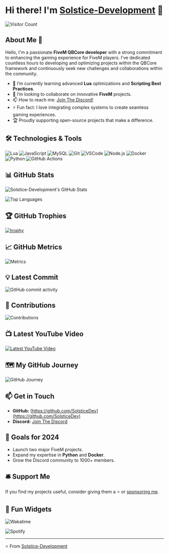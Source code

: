 # Hi there! I'm [Solstice-Development](https://github.com/SolsticeDev) 👋

![Visitor Count](https://visitor-badge.laobi.icu/badge?page_id=SolsticeDev.SolsticeDev)

## About Me 🚀

Hello, I'm a passionate **FiveM QBCore developer** with a strong commitment to enhancing the gaming experience for FiveM players. I’ve dedicated countless hours to developing and optimizing projects within the QBCore framework and continuously seek new challenges and collaborations within the community.

- 🌱 I’m currently learning advanced **Lua** optimizations and **Scripting Best Practices**.
- 👯 I’m looking to collaborate on innovative **FiveM** projects.
- 📫 How to reach me: [Join The Discord!](https://discord.gg/5KNXHrNdpB)
- ⚡ Fun fact: I love integrating complex systems to create seamless gaming experiences.
- 🏆 Proudly supporting open-source projects that make a difference.

## 🛠️ Technologies & Tools

![Lua](https://img.shields.io/badge/-Lua-000?&logo=Lua)
![JavaScript](https://img.shields.io/badge/-JavaScript-000?&logo=JavaScript)
![MySQL](https://img.shields.io/badge/-MySQL-000?&logo=MySQL)
![Git](https://img.shields.io/badge/-Git-000?&logo=git)
![VSCode](https://img.shields.io/badge/-VSCode-000?&logo=visual-studio-code)
![Node.js](https://img.shields.io/badge/-Node.js-000?&logo=node.js)
![Docker](https://img.shields.io/badge/-Docker-000?&logo=docker)
![Python](https://img.shields.io/badge/-Python-000?&logo=python)
![GitHub Actions](https://img.shields.io/badge/-GitHub_Actions-000?&logo=github-actions)

## 📊 GitHub Stats

![Solstice-Development's GitHub Stats](https://github-readme-stats.vercel.app/api?username=SolsticeDev&show_icons=true&count_private=true&theme=radical)

![Top Languages](https://github-readme-stats.vercel.app/api/top-langs/?username=SolsticeDev&layout=compact&theme=radical)

## 🏆 GitHub Trophies

[![trophy](https://github-profile-trophy.vercel.app/?username=SolsticeDev&theme=radical)](https://github.com/ryo-ma/github-profile-trophy)

## 📈 GitHub Metrics

![Metrics](https://metrics.lecoq.io/SolsticeDev?template=classic&isocalendar=1&languages=1)

## 💡 Latest Commit

![GitHub commit activity](https://img.shields.io/github/last-commit/SolsticeDev/SolsticeDev?style=flat&logo=github)

## 🤝 Contributions

![Contributions](https://github-contribution-stats.vercel.app/api/?username=SolsticeDev&theme=radical)

## 📺 Latest YouTube Video

[![Latest YouTube Video](https://img.youtube.com/vi/VIDEO_ID/maxresdefault.jpg)](https://www.youtube.com/watch?v=WCT_Ff3_Bks)

## 🗺️ My GitHub Journey

![GitHub Journey](https://github-profile-summary-cards.vercel.app/api/cards/profile-details?username=SolsticeDev&theme=radical)

## 📫 Get in Touch

- **GitHub:** [https://github.com/SolsticeDev](https://github.com/SolsticeDev)
- **Discord:** [Join The Discord](https://discord.gg/5KNXHrNdpB)

## 🎯 Goals for 2024

- Launch two major FiveM projects.
- Expand my expertise in **Python** and **Docker**.
- Grow the Discord community to 1000+ members.

## 🛎️ Support Me

If you find my projects useful, consider giving them a ⭐️ or [sponsoring me](https://github.com/sponsors/SolsticeDev).

## 🧩 Fun Widgets

![Wakatime](https://wakatime.com/share/@your-wakatime-id/badge.svg)

![Spotify](https://spotify-github-profile.vercel.app/api/view?uid=your-spotify-uid&cover_image=true&theme=novatorem)

---

⭐️ From [Solstice-Development](https://github.com/SolsticeDev)
